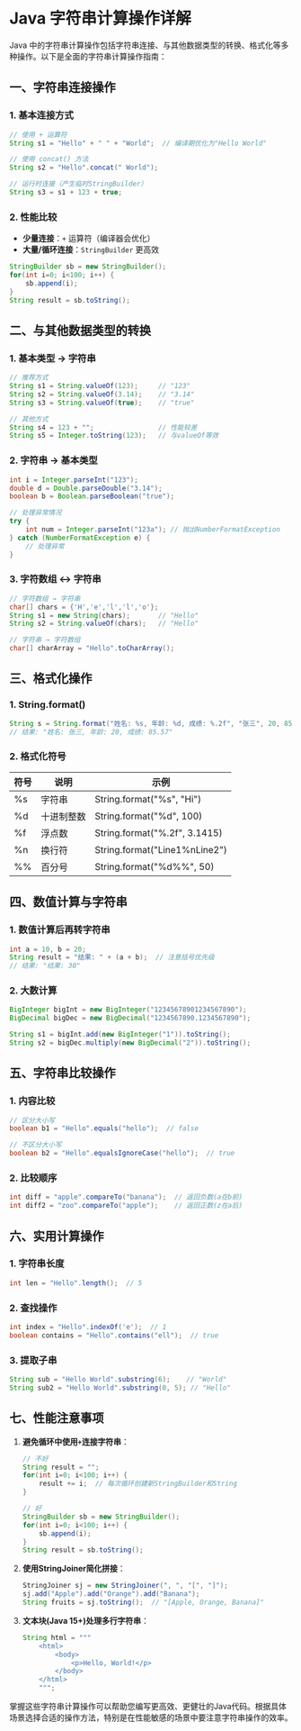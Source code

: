 # Java 字符串计算操作详解

Java 中的字符串计算操作包括字符串连接、与其他数据类型的转换、格式化等多种操作。以下是全面的字符串计算操作指南：

## 一、字符串连接操作

### 1. 基本连接方式
```java
// 使用 + 运算符
String s1 = "Hello" + " " + "World";  // 编译期优化为"Hello World"

// 使用 concat() 方法
String s2 = "Hello".concat(" World");

// 运行时连接（产生临时StringBuilder）
String s3 = s1 + 123 + true;
```

### 2. 性能比较
- **少量连接**：`+` 运算符（编译器会优化）
- **大量/循环连接**：`StringBuilder` 更高效
```java
StringBuilder sb = new StringBuilder();
for(int i=0; i<100; i++) {
    sb.append(i);
}
String result = sb.toString();
```

## 二、与其他数据类型的转换

### 1. 基本类型 → 字符串
```java
// 推荐方式
String s1 = String.valueOf(123);     // "123"
String s2 = String.valueOf(3.14);    // "3.14"
String s3 = String.valueOf(true);    // "true"

// 其他方式
String s4 = 123 + "";                // 性能较差
String s5 = Integer.toString(123);   // 与valueOf等效
```

### 2. 字符串 → 基本类型
```java
int i = Integer.parseInt("123");
double d = Double.parseDouble("3.14");
boolean b = Boolean.parseBoolean("true");

// 处理异常情况
try {
    int num = Integer.parseInt("123a"); // 抛出NumberFormatException
} catch (NumberFormatException e) {
    // 处理异常
}
```

### 3. 字符数组 ↔ 字符串
```java
// 字符数组 → 字符串
char[] chars = {'H','e','l','l','o'};
String s1 = new String(chars);       // "Hello"
String s2 = String.valueOf(chars);   // "Hello"

// 字符串 → 字符数组
char[] charArray = "Hello".toCharArray();
```

## 三、格式化操作

### 1. String.format()
```java
String s = String.format("姓名: %s, 年龄: %d, 成绩: %.2f", "张三", 20, 85.567);
// 结果: "姓名: 张三, 年龄: 20, 成绩: 85.57"
```

### 2. 格式化符号
| 符号 | 说明               | 示例                     |
|------|--------------------|--------------------------|
| %s   | 字符串             | String.format("%s", "Hi")|
| %d   | 十进制整数         | String.format("%d", 100) |
| %f   | 浮点数             | String.format("%.2f", 3.1415)|
| %n   | 换行符             | String.format("Line1%nLine2")|
| %%   | 百分号             | String.format("%d%%", 50)|

## 四、数值计算与字符串

### 1. 数值计算后再转字符串
```java
int a = 10, b = 20;
String result = "结果: " + (a + b);  // 注意括号优先级
// 结果: "结果: 30"
```

### 2. 大数计算
```java
BigInteger bigInt = new BigInteger("12345678901234567890");
BigDecimal bigDec = new BigDecimal("1234567890.1234567890");

String s1 = bigInt.add(new BigInteger("1")).toString();
String s2 = bigDec.multiply(new BigDecimal("2")).toString();
```

## 五、字符串比较操作

### 1. 内容比较
```java
// 区分大小写
boolean b1 = "Hello".equals("hello");  // false

// 不区分大小写
boolean b2 = "Hello".equalsIgnoreCase("hello");  // true
```

### 2. 比较顺序
```java
int diff = "apple".compareTo("banana");  // 返回负数(a在b前)
int diff2 = "zoo".compareTo("apple");    // 返回正数(z在a后)
```

## 六、实用计算操作

### 1. 字符串长度
```java
int len = "Hello".length();  // 5
```

### 2. 查找操作
```java
int index = "Hello".indexOf('e');  // 1
boolean contains = "Hello".contains("ell");  // true
```

### 3. 提取子串
```java
String sub = "Hello World".substring(6);    // "World"
String sub2 = "Hello World".substring(0, 5); // "Hello"
```

## 七、性能注意事项

1. **避免循环中使用`+`连接字符串**：
   ```java
   // 不好
   String result = "";
   for(int i=0; i<100; i++) {
       result += i;  // 每次循环创建新StringBuilder和String
   }
   
   // 好
   StringBuilder sb = new StringBuilder();
   for(int i=0; i<100; i++) {
       sb.append(i);
   }
   String result = sb.toString();
   ```

2. **使用StringJoiner简化拼接**：
   ```java
   StringJoiner sj = new StringJoiner(", ", "[", "]");
   sj.add("Apple").add("Orange").add("Banana");
   String fruits = sj.toString();  // "[Apple, Orange, Banana]"
   ```

3. **文本块(Java 15+)处理多行字符串**：
   ```java
   String html = """
       <html>
           <body>
               <p>Hello, World!</p>
           </body>
       </html>
       """;
   ```

掌握这些字符串计算操作可以帮助您编写更高效、更健壮的Java代码。根据具体场景选择合适的操作方法，特别是在性能敏感的场景中要注意字符串操作的效率。